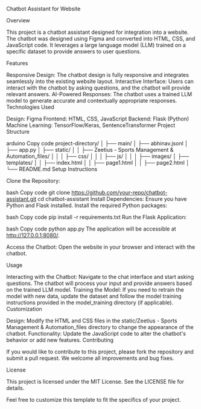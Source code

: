 Chatbot Assistant for Website

Overview

This project is a chatbot assistant designed for integration into a website. The chatbot was designed using Figma and converted into HTML, CSS, and JavaScript code. It leverages a large language model (LLM) trained on a specific dataset to provide answers to user questions.

Features

Responsive Design: The chatbot design is fully responsive and integrates seamlessly into the existing website layout.
Interactive Interface: Users can interact with the chatbot by asking questions, and the chatbot will provide relevant answers.
AI-Powered Responses: The chatbot uses a trained LLM model to generate accurate and contextually appropriate responses.
Technologies Used

Design: Figma
Frontend: HTML, CSS, JavaScript
Backend: Flask (Python)
Machine Learning: TensorFlow/Keras, SentenceTransformer
Project Structure

arduino
Copy code
project-directory/
│
├── main/
│   ├── abhinav.jsonl
│   ├── app.py
│   ├── static/
│   │   ├── Zeetius - Sports Management & Automation_files/
│   │   │   ├── css/
│   │   │   ├── js/
│   │   │   ├── images/
│   ├── templates/
│   │   ├── index.html
│   │   ├── page1.html
│   │   ├── page2.html
│
└── README.md
Setup Instructions

Clone the Repository:

bash
Copy code
git clone https://github.com/your-repo/chatbot-assistant.git
cd chatbot-assistant
Install Dependencies:
Ensure you have Python and Flask installed. Install the required Python packages:

bash
Copy code
pip install -r requirements.txt
Run the Flask Application:

bash
Copy code
python app.py
The application will be accessible at http://127.0.0.1:8080/.

Access the Chatbot:
Open the website in your browser and interact with the chatbot.

Usage

Interacting with the Chatbot: Navigate to the chat interface and start asking questions. The chatbot will process your input and provide answers based on the trained LLM model.
Training the Model: If you need to retrain the model with new data, update the dataset and follow the model training instructions provided in the model_training directory (if applicable).
Customization

Design: Modify the HTML and CSS files in the static/Zeetius - Sports Management & Automation_files directory to change the appearance of the chatbot.
Functionality: Update the JavaScript code to alter the chatbot's behavior or add new features.
Contributing

If you would like to contribute to this project, please fork the repository and submit a pull request. We welcome all improvements and bug fixes.

License

This project is licensed under the MIT License. See the LICENSE file for details.

Feel free to customize this template to fit the specifics of your project.






